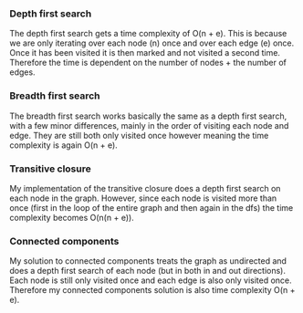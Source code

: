 ### Depth first search
The depth first search gets a time complexity of O(n + e). This is because we are only iterating over each node (n) once and over each edge (e) once. Once it has been visited it is then marked and not visited a second time. Therefore the time is dependent on the number of nodes + the number of edges.

### Breadth first search
The breadth first search works basically the same as a depth first search, with a few minor differences, mainly in the order of visiting each node and edge. They are still both only visited once however meaning the time complexity is again O(n + e).

### Transitive closure
My implementation of the transitive closure does a depth first search on each node in the graph. However, since each node is visited more than once (first in the loop of the entire graph and then again in the dfs) the time complexity becomes O(n(n + e)).

### Connected components
My solution to connected components treats the graph as undirected and does a depth first search of each node (but in both in and out directions). Each node is still only visited once and each edge is also only visited once. Therefore my connected components solution is also time complexity O(n + e).